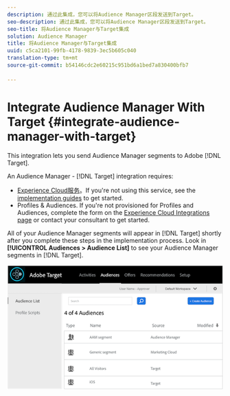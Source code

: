 ```yaml
---
description: 通过此集成，您可以将Audience Manager区段发送到Target。
seo-description: 通过此集成，您可以将Audience Manager区段发送到Target。
seo-title: 将Audience Manager与Target集成
solution: Audience Manager
title: 将Audience Manager与Target集成
uuid: c5ca2101-99fb-4178-9839-3ec5b605c040
translation-type: tm+mt
source-git-commit: b54146cdc2e60215c951bd6a1bed7a830400bfb7

---
```



# Integrate Audience Manager With Target {#integrate-audience-manager-with-target}

This integration lets you send Audience Manager segments to Adobe [!DNL Target].

An Audience Manager - [!DNL Target] integration requires:

* [Experience Cloud服务](https://marketing.adobe.com/resources/help/en_US/mcvid/)。If you're not using this service, see the [implementation guides](https://marketing.adobe.com/resources/help/en_US/mcvid/mcvid-implementation-guides.html) to get started.
* Profiles &amp; Audiences. If you're not provisioned for Profiles and Audiences, complete the form on the [Experience Cloud Integrations page](https://adobe.allegiancetech.com/cgi-bin/qwebcorporate.dll?idx=X8SVES) or contact your consultant to get started.

All of your Audience Manager segments will appear in [!DNL Target] shortly after you complete these steps in the implementation process. Look in **[!UICONTROL Audiences > Audience List]** to see your Audience Manager segments in [!DNL Target].

![](../assets/target.png)